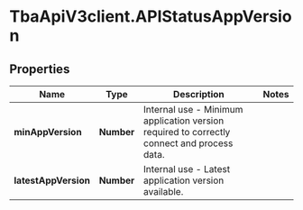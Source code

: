 # TbaApiV3client.APIStatusAppVersion

## Properties
Name | Type | Description | Notes
------------ | ------------- | ------------- | -------------
**minAppVersion** | **Number** | Internal use - Minimum application version required to correctly connect and process data. | 
**latestAppVersion** | **Number** | Internal use - Latest application version available. | 


